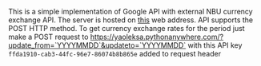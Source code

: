 This is a simple implementation of Google API with external NBU currency exchange API. The server is hosted on [this](https://yaoleksa.pythonanywhere.com/) web address.
API supports the POST HTTP method. To get currency exchange rates for the period just make a POST request to https://yaoleksa.pythonanywhere.com/?update_from=`YYYYMMDD`&updateto=`YYYYMMDD` with this API key `ffda1910-cab3-44fc-96e7-86074b8b865e` added to request header